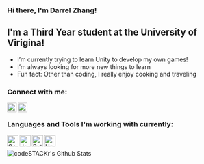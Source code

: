 ### Hi there, I'm Darrel Zhang!

## I'm a Third Year student at the University of Virigina!
- I’m currently trying to learn Unity to develop my own games!
- I’m always looking for more new things to learn 
- Fun fact: Other than coding, I really enjoy cooking and traveling 

### Connect with me:

[<img align="left" alt="codeSTACKr | LinkedIn" width="22px" src="https://cdn.jsdelivr.net/npm/simple-icons@v3/icons/linkedin.svg" />][linkedin]
[<img align="left" alt="codeSTACKr | Instagram" width="22px" src="https://cdn.jsdelivr.net/npm/simple-icons@v3/icons/facebook.svg" />][facebook]

<br />

### Languages and Tools I'm working with currently:
<!---C++ image -->
<img align="left" alt="C++" width="26px" src=https://sdtimes.com/wp-content/uploads/2018/03/cpppp.png />
<!---Java -->
<img align="left" alt="Java" width="26px" src=https://www.oracle.com/a/ocom/img/cb71-java-logo.png />
<!---Python -->
<img align="left" alt="Python" width="26px" src=https://upload.wikimedia.org/wikipedia/commons/thumb/c/c3/Python-logo-notext.svg/600px-Python-logo-notext.svg.png />
<!---Unity -->
<img align="left" alt="Unity" width="26px" src=https://images.techhive.com/images/article/2015/03/unity-logo-100571261-large.jpg />

<br />
<br />

<img align="left" alt="codeSTACKr's Github Stats" src="https://github-readme-stats.codestackr.vercel.app/api?username=dzhang1024&show_icons=true&hide_border=true" />

[facebook]:https://www.facebook.com/dzhang.24
[linkedin]:https://www.linkedin.com/in/darrel-zhang/